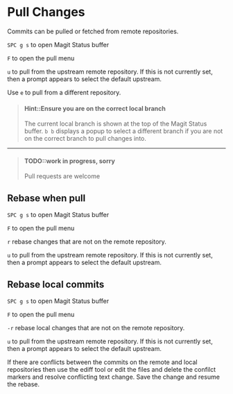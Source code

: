 # Pull Changes
Commits can be pulled or fetched from remote repositories.

`SPC g s` to open Magit Status buffer

`F` to open the pull menu

`u` to pull from the upstream remote repository.  If this is not currently set, then a prompt appears to select the default upstream.

Use `e` to pull from a different repository.

> #### Hint::Ensure you are on the correct local branch
> The current local branch is shown at the top of the Magit Status buffer.
> `b b` displays a popup to select a different branch if you are not on the correct branch to pull changes into.


---
> #### TODO::work in progress, sorry
> Pull requests are welcome


## Rebase when pull
`SPC g s` to open Magit Status buffer

`F` to open the pull menu

`r` rebase changes that are not on the remote repository.

`u` to pull from the upstream remote repository.  If this is not currently set, then a prompt appears to select the default upstream.


## Rebase local commits
`SPC g s` to open Magit Status buffer

`F` to open the pull menu

`-r` rebase local changes that are not on the remote repository.

`u` to pull from the upstream remote repository.  If this is not currently set, then a prompt appears to select the default upstream.

If there are conflicts between the commits on the remote and local repositories then use the ediff tool or edit the files and delete the confilct markers and resolve conflicting text change.  Save the change and resume the rebase.
